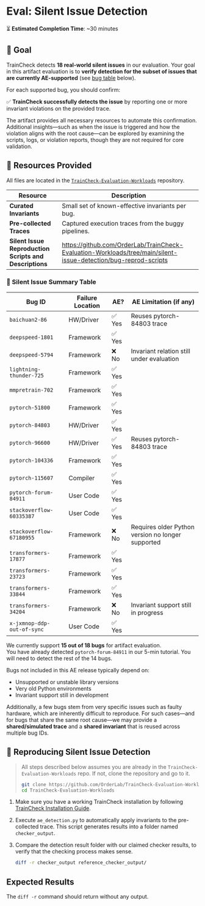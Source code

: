# Eval: Silent Issue Detection

⏳ **Estimated Completion Time**: ~30 minutes

## 🎯 Goal

TrainCheck detects **18 real-world silent issues** in our evaluation. Your goal in this artifact evaluation is to **verify detection for the subset of issues that are currently AE-supported** (see [bug table](#-bug-summary-table) below).

For each supported bug, you should confirm:

✅ **TrainCheck successfully detects the issue** by reporting one or more invariant violations on the provided trace.

The artifact provides all necessary resources to automate this confirmation.  
Additional insights—such as when the issue is triggered and how the violation aligns with the root cause—can be explored by examining the scripts, logs, or violation reports, though they are not required for core validation.

## 📂 Resources Provided

All files are located in the [`TrainCheck-Evaluation-Workloads`](https://github.com/OrderLab/TrainCheck-Evaluation-Workloads) repository.

| Resource | Description |
|---------|-------------|
| **Curated Invariants** | Small set of known-effective invariants per bug. |
| **Pre-collected Traces** | Captured execution traces from the buggy pipelines. |
| **Silent Issue Reproduction Scripts and Descriptions** | https://github.com/OrderLab/TrainCheck-Evaluation-Workloads/tree/main/silent-issue-detection/bug-reprod-scripts | 

### 🐛 Silent Issue Summary Table

| **Bug ID**                | **Failure Location** | **AE?** | **AE Limitation (if any)**                                     |
|---------------------------|----------------------|--------|------------------------------------------------------------------|
| `baichuan2-86`            | HW/Driver            | ✅ Yes | Reuses pytorch-84803 trace                                       |
| `deepspeed-1801`          | Framework            | ✅ Yes |                                                                  |
| `deepspeed-5794`          | Framework            | ❌ No  | Invariant relation still under evaluation                        |
| `lightning-thunder-725`   | Framework            | ✅ Yes |                                                                  |
| `mmpretrain-702`          | Framework            | ✅ Yes |                                                                  |
| `pytorch-51800`           | Framework            | ✅ Yes |                                                                  |
| `pytorch-84803`           | HW/Driver            | ✅ Yes |                                                                  |
| `pytorch-96600`           | HW/Driver            | ✅ Yes | Reuses pytorch-84803 trace                                       |
| `pytorch-104336`          | Framework            | ✅ Yes |                                                                  |
| `pytorch-115607`          | Compiler             | ✅ Yes |                                                                  |
| `pytorch-forum-84911`     | User Code            | ✅ Yes |                                                                  |
| `stackoverflow-60335387`  | User Code            | ✅ Yes |                                                                  |
| `stackoverflow-67180955`  | Framework            | ❌ No  | Requires older Python version no longer supported                |
| `transformers-17877`      | Framework            | ✅ Yes |                                                                  |
| `transformers-23723`      | Framework            | ✅ Yes |                                                                  |
| `transformers-33844`      | Framework            | ✅ Yes |                                                                  |
| `transformers-34204`      | Framework            | ❌ No  | Invariant support still in progress                              |
| `x-jxmnop-ddp-out-of-sync`| User Code            | ✅ Yes |                                                                  |

We currently support **15 out of 18 bugs** for artifact evaluation.  
You have already detected `pytorch-forum-84911` in our 5-min tutorial. You will need to detect the rest of the 14 bugs.

Bugs not included in this AE release typically depend on:
- Unsupported or unstable library versions
- Very old Python environments
- Invariant support still in development

Additionally, a few bugs stem from very specific issues such as faulty hardware, which are inherently difficult to reproduce.
For such cases—and for bugs that share the same root cause—we may provide a **shared/simulated trace** and a **shared invariant** that is reused across multiple bug IDs.

## 🧪 Reproducing Silent Issue Detection

> All steps described below assumes you are already in the `TrainCheck-Evaluation-Workloads` repo. If not, clone the repository and go to it.
> ```bash
> git clone https://github.com/OrderLab/TrainCheck-Evaluation-Workloads.git
> cd TrainCheck-Evaluation-Workloads
> ```

1. Make sure you have a working TrainCheck installation by following [TrainCheck Installation Guide](./installation-guide.md).

2. Execute `ae_detection.py` to automatically apply invariants to the pre-collected trace. This script generates results into a folder named `checker_output`.

3. Compare the detection result folder with our claimed checker results, to verify that the checking process makes sense.
    ```bash
    diff -r checker_output reference_checker_output/
    ```

## Expected Results

The `diff -r` command should return without any output.